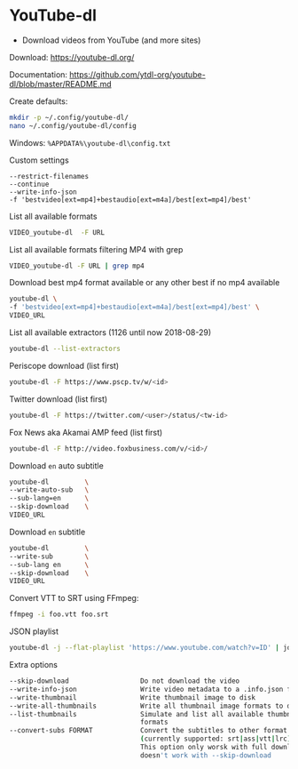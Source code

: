 # YouTube-dl
- Download videos from YouTube (and more sites)

Download:
https://youtube-dl.org/

Documentation:
https://github.com/ytdl-org/youtube-dl/blob/master/README.md


Create defaults:
```bash
mkdir -p ~/.config/youtube-dl/
nano ~/.config/youtube-dl/config
```

Windows: `%APPDATA%\youtube-dl\config.txt`

Custom settings
```
--restrict-filenames
--continue
--write-info-json
-f 'bestvideo[ext=mp4]+bestaudio[ext=m4a]/best[ext=mp4]/best'
```


List all available formats
```bash
VIDEO_youtube-dl  -F URL
```

List all available formats filtering MP4 with grep
```bash
VIDEO_youtube-dl -F URL | grep mp4

```

Download best mp4 format available or any other best if no mp4 available
```bash
youtube-dl \
-f 'bestvideo[ext=mp4]+bestaudio[ext=m4a]/best[ext=mp4]/best' \
VIDEO_URL
```

List all available extractors (1126 until now 2018-08-29)
```bash
youtube-dl --list-extractors
```

Periscope download (list first)
```bash
youtube-dl -F https://www.pscp.tv/w/<id>
```

Twitter download (list first)
```bash
youtube-dl -F https://twitter.com/<user>/status/<tw-id>
```

Fox News aka Akamai AMP feed (list first)
```bash
youtube-dl -F http://video.foxbusiness.com/v/<id>/
```


Download `en` auto subtitle
```bash
youtube-dl         \
--write-auto-sub   \
--sub-lang=en      \
--skip-download    \
VIDEO_URL
```

Download `en` subtitle
```bash
youtube-dl         \
--write-sub        \
--sub-lang en      \
--skip-download    \
VIDEO_URL
```

Convert VTT to SRT using FFmpeg:
```bash
ffmpeg -i foo.vtt foo.srt
```

JSON playlist
```bash
youtube-dl -j --flat-playlist 'https://www.youtube.com/watch?v=ID' | jq -r '.id' | sed 's_^_https://youtube.com/v/_'
```

Extra options
```bash
--skip-download                  Do not download the video
--write-info-json                Write video metadata to a .info.json file
--write-thumbnail                Write thumbnail image to disk
--write-all-thumbnails           Write all thumbnail image formats to disk
--list-thumbnails                Simulate and list all available thumbnail
                                 formats
--convert-subs FORMAT            Convert the subtitles to other format
                                 (currently supported: srt|ass|vtt|lrc)
                                 This option only worsk with full download
                                 doesn't work with --skip-download 
```